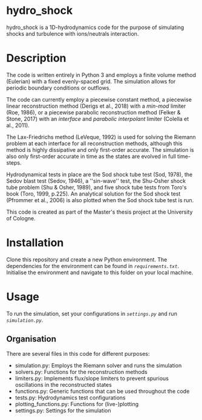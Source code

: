 # hydro_shock
hydro_shock is a 1D-hydrodynamics code for the purpose of simulating shocks and turbulence with ions/neutrals interaction.

# Description
The code is written entirely in Python 3 and employs a finite volume method (Eulerian) with a fixed evenly-spaced grid. The simulation allows for periodic boundary conditions or outflows.

The code can currently employ a piecewise constant method, a piecewise linear reconstruction method (Derigs et al., 2018) with a *min-mod* limiter (Roe, 1986), or a piecewise parabolic reconstruction method (Felker & Stone, 2017) with an *interface* and *parabolic interpolant* limiter (Colella et al., 2011). 

The Lax-Friedrichs method (LeVeque, 1992) is used for solving the Riemann problem at each interface for all reconstruction methods, although this method is highly dissipative and only first-order accurate. The simulation is also only first-order accurate in time as the states are evolved in full time-steps.

Hydrodynamical tests in place are the Sod shock tube test (Sod, 1978), the Sedov blast test (Sedov, 1946), a ''sin-wave'' test, the Shu-Osher shock tube problem (Shu & Osher, 1989), and five shock tube tests from Toro's book (Toro, 1999, p.225). An analytical solution for the Sod shock test (Pfrommer et al., 2006) is also plotted when the Sod shock tube test is run.

This code is created as part of the Master's thesis project at the University of Cologne.

# Installation
Clone this repository and create a new Python environment. The dependencies for the environment can be found in *`requirements.txt`*. Initialise the environment and navigate to this folder on your local machine.

# Usage
To run the simulation, set your configurations in *`settings.py`* and run *`simulation.py`*.

## Organisation
There are several files in this code for different purposes:

- simulation.py: Employs the Riemann solver and runs the simulation
- solvers.py: Functions for the reconstruction methods
- limiters.py: Implements flux/slope limiters to prevent spurious oscillations in the reconstructed states
- functions.py: Generic functions that can be used throughout the code
- tests.py: Hydrodynamics test configurations
- plotting_functions.py: Functions for (live-)plotting
- settings.py: Settings for the simulation
